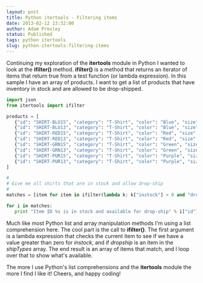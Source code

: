 ```yaml
---
layout: post
title: Python itertools - Filtering items
date: 2013-02-12 13:32:00
author: Adam Presley
status: Published
tags: python itertools
slug: python-itertools-filtering-items
---
```


Continuing my exploration of the **itertools** module in Python I wanted
to look at the **ifilter()** method. **ifilter()** is a method that
returns an iterator of items that return true from a test function (or
lambda expression). In this sample I have an array of products. I want
to get a list of products that have inventory in stock and are allowed
to be drop-shipped.  
  
```python
import json
from itertools import ifilter

products = [
   {"id": "SHIRT-BLU15", "category": "T-Shirt", "color": "Blue", "size": "large", "instock": 125, "backorder": 50, "shipTypes": ["tostore", "dropship"], "price": 25.99},
   {"id": "SHIRT-BLU13", "category": "T-Shirt", "color": "Blue", "size": "small", "instock": 105, "backorder": 20, "shipTypes": ["tostore", "dropship"], "price": 23.99},
   {"id": "SHIRT-RED15", "category": "T-Shirt", "color": "Red", "size": "large", "instock": 145, "backorder": 20, "shipTypes": ["tostore"], "price": 26.99},
   {"id": "SHIRT-RED13", "category": "T-Shirt", "color": "Red", "size": "small", "instock": 25, "backorder": 75, "shipTypes": ["tostore"], "price": 20.99},
   {"id": "SHIRT-GRN15", "category": "T-Shirt", "color": "Green", "size": "large", "instock": 102, "backorder": 0, "shipTypes": ["tostore", "dropship"], "price": 21.99},
   {"id": "SHIRT-GRN13", "category": "T-Shirt", "color": "Green", "size": "small", "instock": 0, "backorder": 100, "shipTypes": ["tostore", "dropship"], "price": 21.99},
   {"id": "SHIRT-PUR15", "category": "T-Shirt", "color": "Purple", "size": "large", "instock": 25, "backorder": 60, "shipTypes": ["tostore"], "price": 27.99},
   {"id": "SHIRT-PUR13", "category": "T-Shirt", "color": "Purple", "size": "small", "instock": 0, "backorder": 100, "shipTypes": ["tostore"], "price": 26.99}
]

#
# Give me all shirts that are in stock and allow drop-ship
#
matches = [item for item in ifilter(lambda k: k["instock"] > 0 and "dropship" in k["shipTypes"], products)]

for i in matches:
   print "Item ID %s is in stock and available for drop-ship" % i["id"]
```

Much like most Python list and array manipulation methods I'm using a list comprehension here. The cool part is the call to **ifilter()**. The first argument is a lambda expression that checks the current item to see if we have a value greater than zero for *instock*, and if
*dropship* is an item in the *shipTypes* array. The end result is an array of items that match, and I loop over that to show what's
available.  
  
The more I use Python's list comprehensions and the **itertools** module the more I find I like it! Cheers, and happy coding!

